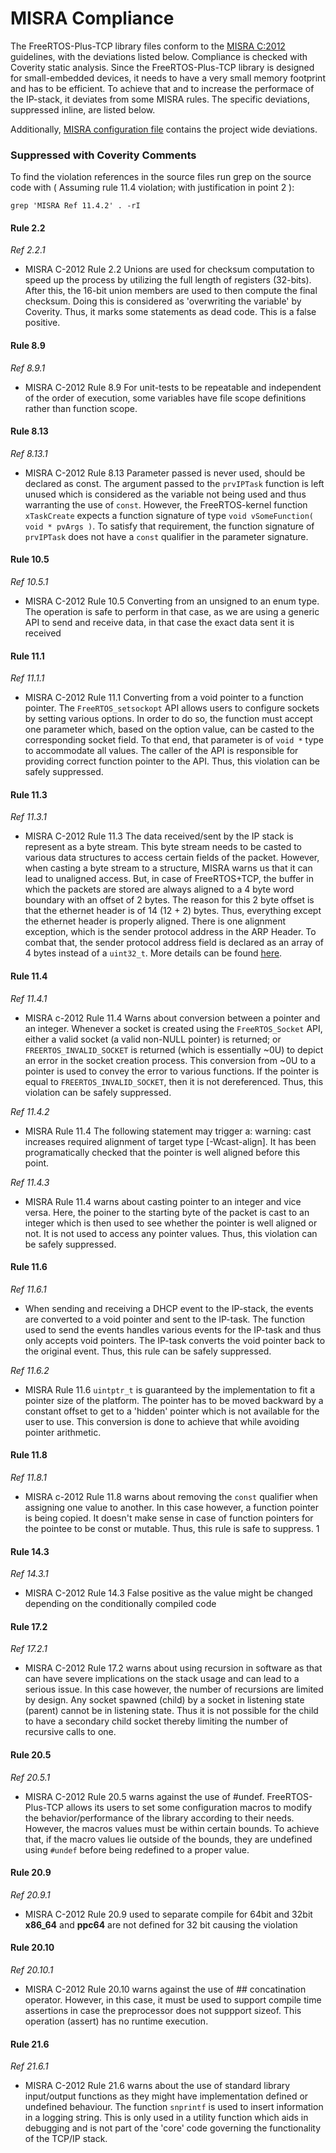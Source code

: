 # MISRA Compliance

The FreeRTOS-Plus-TCP library files conform to the [MISRA C:2012](https://www.misra.org.uk/MISRAHome/MISRAC2012/tabid/196/Default.aspx)
guidelines, with the deviations listed below. Compliance is checked with Coverity static analysis.
Since the FreeRTOS-Plus-TCP library is designed for small-embedded devices, it needs to have a very small memory footprint and has to
be efficient. To achieve that and to increase the performace of the IP-stack, it deviates from some MISRA rules.
The specific deviations, suppressed inline, are listed below.

Additionally, [MISRA configuration file](https://github.com/FreeRTOS/FreeRTOS-Plus-TCP/blob/main/test/Coverity/coverity_misra.config) contains the project wide deviations.

### Suppressed with Coverity Comments
To find the violation references in the source files run grep on the source code
with ( Assuming rule 11.4 violation; with justification in point 2 ):
```
grep 'MISRA Ref 11.4.2' . -rI
```
#### Rule 2.2

_Ref 2.2.1_

- MISRA C-2012 Rule 2.2 Unions are used for checksum computation to speed up the
        process by utilizing the full length of registers (32-bits). After this,
        the 16-bit union members are used to then compute the final checksum.
        Doing this is considered as 'overwriting the variable' by Coverity.
        Thus, it marks some statements as dead code. This is a false positive.

#### Rule 8.9
_Ref 8.9.1_

- MISRA C-2012 Rule 8.9 For unit-tests to be repeatable and independent of the
       order of execution, some variables have file scope definitions rather
       than function scope.

#### Rule 8.13
_Ref 8.13.1_

- MISRA C-2012 Rule 8.13 Parameter passed is never used, should be declared as
    const.  The argument passed to the `prvIPTask` function is left unused which is
    considered as the variable not being used and thus warranting the use of `const`.
    However, the FreeRTOS-kernel function `xTaskCreate` expects a function signature
    of type `void vSomeFunction( void * pvArgs )`. To satisfy that requirement, the
    function signature of `prvIPTask` does not have a `const` qualifier in the
    parameter signature.

#### Rule 10.5
_Ref 10.5.1_

- MISRA C-2012 Rule 10.5 Converting from an unsigned to an enum type. The
    operation is safe to perform in that case, as we are using a generic API
    to send and receive data, in that case the exact data sent it is received

#### Rule 11.1
_Ref 11.1.1_

- MISRA C-2012 Rule 11.1 Converting from a void pointer to a function pointer.
   The `FreeRTOS_setsockopt` API allows users to configure sockets by setting
   various options. In order to do so, the function must accept one parameter
   which, based on the option value, can be casted to the corresponding socket
   field. To that end, that parameter is of `void *` type to accommodate all values.
   The caller of the API is responsible for providing correct function pointer to the
   API. Thus, this violation can be safely suppressed.

#### Rule 11.3
_Ref 11.3.1_

- MISRA C-2012 Rule 11.3 The data received/sent by the IP stack is represent as a
       byte stream. This byte stream needs to be casted to various data
       structures to access certain fields of the packet. However, when casting
       a byte stream to a structure, MISRA warns us that it can lead to
       unaligned access. But, in case of FreeRTOS+TCP, the buffer in which the
       packets are stored are always aligned to a 4 byte word boundary with an
       offset of 2 bytes. The reason for this 2 byte offset is that the
       ethernet header is of 14 (12 + 2) bytes. Thus, everything except the
       ethernet header is properly aligned. There is one alignment exception,
       which is the sender protocol address in the ARP Header. To combat that,
       the sender protocol address field is declared as an array of 4 bytes
       instead of a `uint32_t`.
       More details can be found [here](https://github.com/FreeRTOS/FreeRTOS-Plus-TCP/pull/512#pullrequestreview-1035211706).

#### Rule 11.4
_Ref 11.4.1_

- MISRA c-2012 Rule 11.4 Warns about conversion between a pointer and an integer.
       Whenever a socket is created using the `FreeRTOS_Socket` API, either a
       valid socket (a valid non-NULL pointer) is returned; or
       `FREERTOS_INVALID_SOCKET` is returned (which is essentially ~0U) to
       depict an error in the socket creation process. This conversion from ~0U
       to a pointer is used to convey the error to various functions. If the
       pointer is equal to `FREERTOS_INVALID_SOCKET`, then it is not
       dereferenced. Thus, this violation can be safely suppressed.

_Ref 11.4.2_

- MISRA Rule 11.4 The following statement may trigger a:
        warning: cast increases required alignment of target type [-Wcast-align].
        It has been programatically checked that the pointer is well aligned
        before this point.

_Ref 11.4.3_

- MISRA Rule 11.4 warns about casting pointer to an integer and vice versa.
        Here, the poiner to the starting byte of the packet is cast to an
        integer which is then used to see whether the pointer is well
        aligned or not. It is not used to access any pointer values. Thus, this
        violation can be safely suppressed.

#### Rule 11.6
_Ref 11.6.1_

- When sending and receiving a DHCP event to the IP-stack, the events are
        converted to a void pointer and sent to the IP-task. The function used
        to send the events handles various events for the IP-task and thus only
        accepts void pointers. The IP-task converts the void pointer back to
        the original event. Thus, this rule can be safely suppressed.

_Ref 11.6.2_

- MISRA Rule 11.6 `uintptr_t` is guaranteed by the implementation to fit a
        pointer size of the platform. The pointer has to be moved backward by a
        constant offset to get to a 'hidden' pointer which is not available for
        the user to use. This conversion is done to achieve that while avoiding
        pointer arithmetic.

#### Rule 11.8
_Ref 11.8.1_

- MISRA c-2012 Rule 11.8 warns about removing the `const` qualifier when
        assigning one value to another. In this case however, a function
        pointer is being copied. It doesn't make sense in case of function
        pointers for the pointee to be const or mutable. Thus, this rule is
        safe to suppress.
1
#### Rule 14.3
_Ref 14.3.1_

- MISRA C-2012 Rule 14.3 False positive as the value might be changed
        depending on the conditionally compiled code

#### Rule 17.2
_Ref 17.2.1_

- MISRA C-2012 Rule 17.2 warns about using recursion in software as that can have
        severe implications on the stack usage and can lead to a serious issue.
        In this case however, the number of recursions are limited by design.
        Any socket spawned (child) by a socket in listening state (parent)
        cannot be in listening state. Thus it is not possible for the child to
        have a secondary child socket thereby limiting the number of recursive
        calls to one.

#### Rule 20.5
_Ref 20.5.1_

- MISRA C-2012 Rule 20.5 warns against the use of #undef.
   FreeRTOS-Plus-TCP allows its users to set some configuration macros
   to modify the behavior/performance of the library according to their
   needs. However, the macros values must be within certain bounds.
   To achieve that, if the macro values lie outside of the bounds, they
   are undefined using `#undef` before being redefined to a proper
   value.

#### Rule 20.9
_Ref 20.9.1_

- MISRA C-2012 Rule 20.9 used to separate compile for 64bit and 32bit
      __x86_64__  and __ppc64__ are not defined for 32 bit causing the violation

#### Rule 20.10
_Ref 20.10.1_

- MISRA C-2012 Rule 20.10 warns against the use of ## concatination operator.
        However, in this case, it must be used to support compile time
        assertions in case the preprocessor does not suppport sizeof. This
        operation (assert) has no runtime execution.

#### Rule 21.6
_Ref 21.6.1_

- MISRA C-2012 Rule 21.6 warns about the use of standard library input/output
        functions as they might have implementation defined or undefined
        behaviour. The function `snprintf` is used to insert information in a
        logging string. This is only used in a utility function which aids in
        debugging and is not part of the 'core' code governing the
        functionality of the TCP/IP stack.

